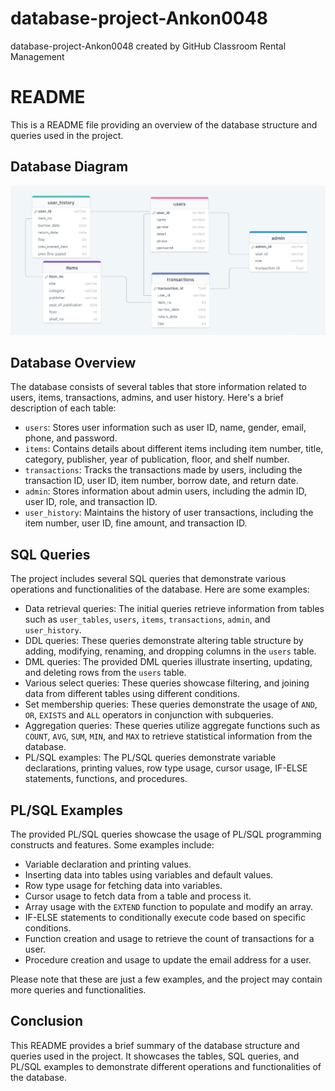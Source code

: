 # database-project-Ankon0048
database-project-Ankon0048 created by GitHub Classroom
Rental Management
# README

This is a README file providing an overview of the database structure and queries used in the project.

## Database Diagram
![](https://github.com/DatabaseSystem19/database-project-Ankon0048/blob/main/db_Schema.jpg)

## Database Overview
The database consists of several tables that store information related to users, items, transactions, admins, and user history. Here's a brief description of each table:

- `users`: Stores user information such as user ID, name, gender, email, phone, and password.
- `items`: Contains details about different items including item number, title, category, publisher, year of publication, floor, and shelf number.
- `transactions`: Tracks the transactions made by users, including the transaction ID, user ID, item number, borrow date, and return date.
- `admin`: Stores information about admin users, including the admin ID, user ID, role, and transaction ID.
- `user_history`: Maintains the history of user transactions, including the item number, user ID, fine amount, and transaction ID.

## SQL Queries

The project includes several SQL queries that demonstrate various operations and functionalities of the database. Here are some examples:

- Data retrieval queries: The initial queries retrieve information from tables such as `user_tables`, `users`, `items`, `transactions`, `admin`, and `user_history`.
- DDL queries: These queries demonstrate altering table structure by adding, modifying, renaming, and dropping columns in the `users` table.
- DML queries: The provided DML queries illustrate inserting, updating, and deleting rows from the `users` table.
- Various select queries: These queries showcase filtering, and joining data from different tables using different conditions.
- Set membership queries: These queries demonstrate the usage of `AND`, `OR`, `EXISTS` and `ALL` operators in conjunction with subqueries.
- Aggregation queries: These queries utilize aggregate functions such as `COUNT`, `AVG`, `SUM`, `MIN`, and `MAX` to retrieve statistical information from the database.
- PL/SQL examples: The PL/SQL queries demonstrate variable declarations, printing values, row type usage, cursor usage, IF-ELSE statements, functions, and procedures.

## PL/SQL Examples

The provided PL/SQL queries showcase the usage of PL/SQL programming constructs and features. Some examples include:

- Variable declaration and printing values.
- Inserting data into tables using variables and default values.
- Row type usage for fetching data into variables.
- Cursor usage to fetch data from a table and process it.
- Array usage with the `EXTEND` function to populate and modify an array.
- IF-ELSE statements to conditionally execute code based on specific conditions.
- Function creation and usage to retrieve the count of transactions for a user.
- Procedure creation and usage to update the email address for a user.

Please note that these are just a few examples, and the project may contain more queries and functionalities.

## Conclusion

This README provides a brief summary of the database structure and queries used in the project. 
It showcases the tables, SQL queries, and PL/SQL examples to demonstrate different operations and functionalities of the database.

